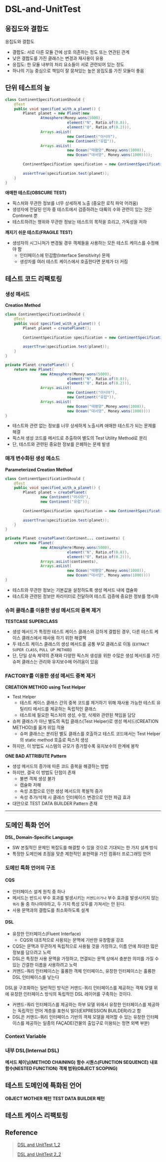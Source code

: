 # DSL-and-UnitTest

## 응집도와 결합도

응집도와 결합도
- 결합도: 서로 다른 모듈 간에 상호 의존하는 정도 또는 연관된 관계
 - 낮은 결합도를 가진 클래스는 변경과 재사용이 유용
- 응집도: 한 모듈 내부의 처리 요소들이 서로 관련되어 있는 정도
 - 하나의 기능 중심으로 책임이 잘 뭉쳐있는 높은 응집도를 가진 모듈이 좋음

## 단위 테스트의 늪

```java
class ContinentSpecificationShould {
    @Test
    public void specified_with_a_planet() {
        Planet planet = new Planet(new
                Atmosphere(Money.wons(5000),
                            element("N", Ratio.of(0.8)),
                            element("O", Ratio.of(0.2))), 
                Arrays.asList(
                            new Continent("아시아"),
                            new Continent("유럽")),
                Arrays.asList(
                            new Ocean("태평양",Money.wons(1000)),
                            new Ocean("대서양", Money.wons(1000))));
        
        ContinentSpecification specification = new ContinentSpecification(2);
        
        assertTrue(specification.test(planet));
    }
}
```

**애매한 테스트(OBSCURE TEST)**

- 픽스처와 무관한 정보를 너무 상세하게 노출 (중요한 로직 파악 어려움)
- 생성자에 전달된 인자 중 테스트에서 검증하려는 대륙의 수와 관련이 있는 것은 Continent 뿐
- 테스트하려는 행위와 무관한 정보는 테스트의 목적을 흐리고, 가독성을 저하

**깨지기 쉬운 테스트(FRAGILE TEST)**

- 생성자의 시그니처가 변경될 경우 객체들을 사용하는 모든 테스트 케이스를 수정해야 함
  - 인터페이스에 민감함(Interface Sensitivity) 문제
  - 생성자를 여러 테스트 케이스에서 호출한다면 문제가 더 커짐

## 테스트 코드 리팩토링

### 생성 메서드

**Creation Method**

```java
class ContinentSpecificationShould {
    @Test
    public void specified_with_a_planet() {
        Planet planet = createPlanet();
        
        ContinentSpecification specification = new ContinentSpecification(2);
        
        assertTrue(specification.test(planet));
    }
}

private Planet createPlanet() {
    return new Planet(
                new Atmosphere(Money.wons(5000),
                            element("N", Ratio.of(0.8)),
                            element("O", Ratio.of(0.2))), 
                Arrays.asList(
                            new Continent("아시아"),
                            new Continent("유럽")),
                Arrays.asList(
                            new Ocean("태평양",Money.wons(1000)),
                            new Ocean("대서양", Money.wons(1000))))
}
```

- 테스트와 관련 없는 정보를 너무 상세하게 노출시켜 애매한 테스트가 되는 문제를 해결
- 픽스처 생성 코드를 메서드로 추출하여 별도의 Test Utility Method로 분리
- 단, 테스트와 관련된 중요한 정보를 은폐하는 문제 발생

### 매개 변수화된 생성 메소드

**Parameterized Creation Method**

```java
class ContinentSpecificationShould {
    @Test
    public void specified_with_a_planet() {
        Planet planet = createPlanet(
                new Continent("아시아"),
                new Continent("유럽"));
        
        ContinentSpecification specification = new ContinentSpecification(2);
        
        assertTrue(specification.test(planet));
    }
}

private Planet createPlanet(Continent... continents) {
    return new Planet(
                new Atmosphere(Money.wons(5000),
                            element("N", Ratio.of(0.8)),
                            element("O", Ratio.of(0.2))), 
                Arrays.asList(continents),
                Arrays.asList(
                            new Ocean("태평양",Money.wons(1000)),
                            new Ocean("대서양", Money.wons(1000))))
}
```

- 테스트와 무관한 정보는 기본값을 설정하도록 생성 메서드 내에 캡슐화
- 테스트와 관련된 정보만 파라미터로 전달하여 테스트 검증에 중요한 정보를 명시화

### 슈퍼 클래스를 이용한 생성 메서드의 중복 제거

**TESTCASE SUPERCLASS**

- 생성 메서드가 특정한 테스트 케이스 클래스와 강하게 결합된 경우, 다른 테스트 케이스 클래스에서 재사용 하기 위한 해결책
- 두 테스트 케이스 클래스의 생성 메서드를 공통 부모 클래스로 이동 (`EXTRACT SUPER CLASS`, `PULL UP METHOD`)
- 단, 단일 상속 제약의 존재와 다양한 픽스처 생성을 위한 수많은 생성 메서드를 가진 슈퍼 클래스는 관리와 유지보수에 어려움이 있음

### FACTORY를 이용한 생성 메서드 중복 제거

**CREATION METHOD using Test Helper**

- Test Helper
  - 테스트 케이스 클래스 간의 중복 코드를 제거하기 위해 재사용 가능한 테스트 유틸리티 메서드를 제공하는 독립적인 클래스
  - 테스트에 필요한 픽스처의 생성, 수정, 삭제와 관련된 책임을 담당
- 슈퍼 클래스가 아닌 별도의 독립 클래스(Test Helper)로 생성 메서드(CREATION METHOD)를 옮겨 위임 적용
  - 슈퍼 클래스는 분리된 별도 클래스를 호출하고 테스트 코드에서는 Test Helper의 static method 호출로 픽스처 생성
- 하지만, 이 방법도 시스템의 규모가 증가할수록 유지보수의 한계에 봉착

**ONE BAD ATTRIBUTE Pattern**

- 생성 메서드의 증가에 따른 코드 중복을 해결하는 방법
- 하지만, 결국 이 방법도 단점이 존재
  - 불변 객체 생성 불가
  - 캡슐화 저해
  - 속성 조합으로 인한 생성 메서드의 폭발적 증가
  - 속성 추가/삭제 시 클래스 인터페이스 변경으로 인한 파급 효과
- 대안으로  TEST DATA BUILDER Pattern 존재

---

## 도메인 특화 언어

**DSL, Domain-Specific Language**

- SW 본질적인 문제인 복잡도를 해결할 수 있을 것으로 기대되는 한 가지 설계 방식
- 특정한 도메인에 초점을 맞춘 제한적인 표현력을 가진 컴퓨터 프로그래밍 언어

### 도메인 특화 언어의 구조

#### **CQS**

- 인터페이스 설계 원칙 중 하나
- 메서드는 반드시 부수 효과를 발생시키는 `커맨드이거나` 부수 효과를 발생시키지 않는 `쿼리` 둘 중 하나여야하고, 두 가지 특성 모두를 가져서는 안 된다.
- 사용 문맥과의 결합도를 최소화하도록 설계

#### **DSL**

- 유창한 인터페이스(Fluent Interface)
  - CQS와 대조적으로 사용되는 문맥에 기반한 유창함을 강조
- CQS는 문맥과 무관하게 독립적으로 사용될 것을 가정하고, 이름 안에 최대한 많은 정보를 담으려고 노력
- DSL은 특정한 사용 문맥을 가정하고, 연결되는 문맥 상에서 충분한 의미를 가질 수 있는 간결한 이름을 사용하려고 노력
- 커맨드-쿼리 인터페이스는 훌륭한 객체 인터페이스, 유창한 인터페이스는 훌륭한 DSL 인터페이스를 낳는다

DSL을 구조화하는 일반적인 방식은 커맨드-쿼리 인터페이스를 제공하는 객체 모델 위에 유창한 인터페이스 방식의 독립적인 DSL 레이어를 구축하는 것이다.

- 커맨드-쿼리 인터페이스를 제공하는 하부 모델 위에서 유창한 인터페이스를 제공하는 독립적인 언어 계층을 표현식 빌더(EXPRESSION BUILDER)라고 함
- DSL은 커맨드-쿼리 인터페이스 기반의 객체 모델을 제어할 수 있는 유창한 인터페이스를 제공하는 일종의 FAÇADE(건물의 출입구로 이용되는 정면 외벽 부분)

### Context Variable

### 내부 DSL(Internal DSL)

**메서드 체이닝(METHOD CHAINING)**
**함수 시퀀스(FUNCTION SEQUENCE)**
**내포 함수(NESTED FUNCTION)**
**객체 범위(OBJECT SCOPING)**

## 테스트 도메인에 특화된 언어

**OBJECT MOTHER 패턴**
**TEST DATA BUILDER 패턴**

## 테스트 케이스 리팩토링

## Reference

> [DSL and UnitTest 1_2](https://github.com/jihunparkme/lecture-material/blob/master/seminar/Ch13.DSL-and-UnitTest-1_2.pdf)
> 
> [DSL and UnitTest 2_2](https://github.com/jihunparkme/lecture-material/blob/master/seminar/Ch13.DSL-and-UnitTest-2_2.pdf)
